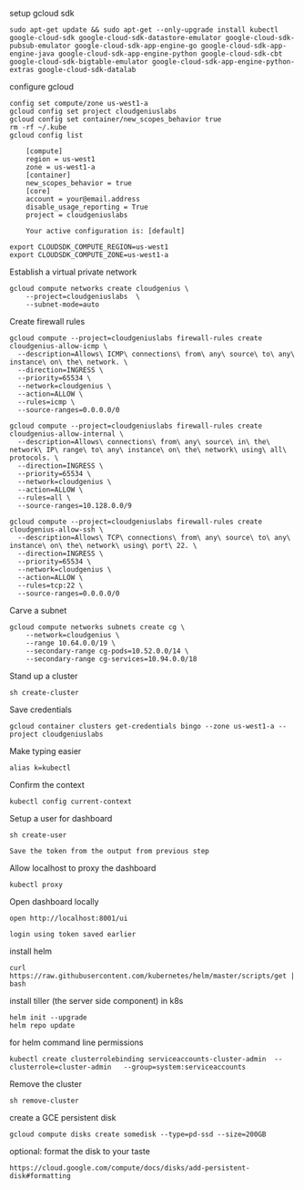 setup gcloud sdk

    sudo apt-get update && sudo apt-get --only-upgrade install kubectl google-cloud-sdk google-cloud-sdk-datastore-emulator google-cloud-sdk-pubsub-emulator google-cloud-sdk-app-engine-go google-cloud-sdk-app-engine-java google-cloud-sdk-app-engine-python google-cloud-sdk-cbt google-cloud-sdk-bigtable-emulator google-cloud-sdk-app-engine-python-extras google-cloud-sdk-datalab

configure gcloud

    config set compute/zone us-west1-a
    gcloud config set project cloudgeniuslabs
    gcloud config set container/new_scopes_behavior true
    rm -rf ~/.kube
    gcloud config list

        [compute]
        region = us-west1
        zone = us-west1-a
        [container]
        new_scopes_behavior = true
        [core]
        account = your@email.address
        disable_usage_reporting = True
        project = cloudgeniuslabs

        Your active configuration is: [default]

    export CLOUDSDK_COMPUTE_REGION=us-west1
    export CLOUDSDK_COMPUTE_ZONE=us-west1-a

Establish a virtual private network

    gcloud compute networks create cloudgenius \
        --project=cloudgeniuslabs  \
        --subnet-mode=auto

Create firewall rules

    gcloud compute --project=cloudgeniuslabs firewall-rules create cloudgenius-allow-icmp \
      --description=Allows\ ICMP\ connections\ from\ any\ source\ to\ any\ instance\ on\ the\ network. \
      --direction=INGRESS \
      --priority=65534 \
      --network=cloudgenius \
      --action=ALLOW \
      --rules=icmp \
      --source-ranges=0.0.0.0/0

    gcloud compute --project=cloudgeniuslabs firewall-rules create cloudgenius-allow-internal \
      --description=Allows\ connections\ from\ any\ source\ in\ the\ network\ IP\ range\ to\ any\ instance\ on\ the\ network\ using\ all\ protocols. \
      --direction=INGRESS \
      --priority=65534 \
      --network=cloudgenius \
      --action=ALLOW \
      --rules=all \
      --source-ranges=10.128.0.0/9

    gcloud compute --project=cloudgeniuslabs firewall-rules create cloudgenius-allow-ssh \
      --description=Allows\ TCP\ connections\ from\ any\ source\ to\ any\ instance\ on\ the\ network\ using\ port\ 22. \
      --direction=INGRESS \
      --priority=65534 \
      --network=cloudgenius \
      --action=ALLOW \
      --rules=tcp:22 \
      --source-ranges=0.0.0.0/0

Carve a subnet

    gcloud compute networks subnets create cg \
        --network=cloudgenius \
        --range 10.64.0.0/19 \
        --secondary-range cg-pods=10.52.0.0/14 \
        --secondary-range cg-services=10.94.0.0/18

Stand up a cluster

    sh create-cluster

Save credentials

    gcloud container clusters get-credentials bingo --zone us-west1-a --project cloudgeniuslabs

Make typing easier

    alias k=kubectl

Confirm the context

    kubectl config current-context

Setup a user for dashboard

    sh create-user

    Save the token from the output from previous step

Allow localhost to proxy the dashboard

    kubectl proxy

Open dashboard locally

    open http://localhost:8001/ui

    login using token saved earlier

install helm

    curl https://raw.githubusercontent.com/kubernetes/helm/master/scripts/get | bash

install tiller (the server side component) in k8s

    helm init --upgrade
    helm repo update

for helm command line permissions

    kubectl create clusterrolebinding serviceaccounts-cluster-admin  --clusterrole=cluster-admin   --group=system:serviceaccounts

Remove the cluster

    sh remove-cluster

create a GCE persistent disk

    gcloud compute disks create somedisk --type=pd-ssd --size=200GB

optional: format the disk to your taste

    https://cloud.google.com/compute/docs/disks/add-persistent-disk#formatting
